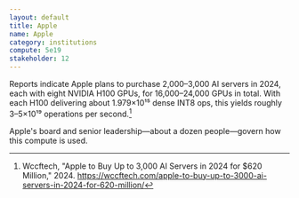 ```yaml
---
layout: default
title: Apple
name: Apple
category: institutions
compute: 5e19
stakeholder: 12
---
```


Reports indicate Apple plans to purchase 2,000–3,000 AI servers in 2024, each with eight NVIDIA H100 GPUs, for 16,000–24,000 GPUs in total. With each H100 delivering about 1.979×10¹⁵ dense INT8 ops, this yields roughly 3–5×10¹⁹ operations per second.[^1]

Apple's board and senior leadership—about a dozen people—govern how this compute is used.

[^1]: Wccftech, "Apple to Buy Up to 3,000 AI Servers in 2024 for $620 Million," 2024. <https://wccftech.com/apple-to-buy-up-to-3000-ai-servers-in-2024-for-620-million/>
